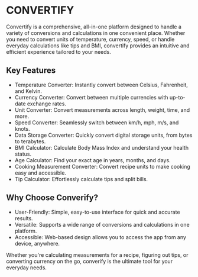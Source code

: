 # CONVERTIFY
Convertify is a comprehensive, all-in-one platform designed to handle a variety of conversions and calculations in one convenient place. Whether you need to convert units of temperature, currency, speed, or handle everyday calculations like tips and BMI, convertify provides an intuitive and efficient experience tailored to your needs.

## Key Features
- Temperature Converter: Instantly convert between Celsius, Fahrenheit, and Kelvin.
- Currency Converter: Convert between multiple currencies with up-to-date exchange rates.
- Unit Converter: Convert measurements across length, weight, time, and more.
- Speed Converter: Seamlessly switch between km/h, mph, m/s, and knots.
- Data Storage Converter: Quickly convert digital storage units, from bytes to terabytes.
- BMI Calculator: Calculate Body Mass Index and understand your health status.
- Age Calculator: Find your exact age in years, months, and days.
- Cooking Measurement Converter: Convert recipe units to make cooking easy and accessible.
- Tip Calculator: Effortlessly calculate tips and split bills.

## Why Choose Converify?
* User-Friendly: Simple, easy-to-use interface for quick and accurate results.
* Versatile: Supports a wide range of conversions and calculations in one platform.
* Accessible: Web-based design allows you to access the app from any device, anywhere.

Whether you're calculating measurements for a recipe, figuring out tips, or converting currency on the go, converify is the ultimate tool for your everyday needs.